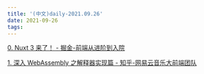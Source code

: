 ```yaml
---
title: '(中文)daily-2021.09.26'
date: 2021-09-26
tags:
---
```


[0. Nuxt 3 来了！ - 掘金-前端从进阶到入院](https://juejin.cn/post/7012123419386839047)

[1. 深入 WebAssembly 之解释器实现篇 - 知乎-网易云音乐大前端团队](https://zhuanlan.zhihu.com/p/414156651)